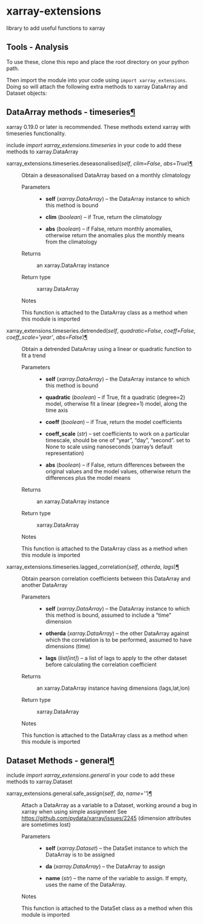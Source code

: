# xarray-extensions

library to add useful functions to xarray

## Tools - Analysis

To use these, clone this repo and place the root directory on your python path.  

Then import the module into your code using `import xarray_extensions`.  Doing so will attach the following extra methods to xarray DataArray and Dataset objects:

         
  <section id="dataarray-methods-timeseries">
<h1>DataArray methods - timeseries<a class="headerlink" href="#dataarray-methods-timeseries" title="Permalink to this headline">¶</a></h1>
<p>xarray 0.19.0 or later is recommended.  These methods extend xarray with timeseries functionality.</p>
<p>include <cite>import xarray_extensions.timeseries</cite> in your code to add these methods to xarray.DataArray</p>
<dl class="py function">
<dt class="sig sig-object py" id="xarray_extensions.timeseries.deseasonalised">
<span class="sig-prename descclassname"><span class="pre">xarray_extensions.timeseries.</span></span><span class="sig-name descname"><span class="pre">deseasonalised</span></span><span class="sig-paren">(</span><em class="sig-param"><span class="n"><span class="pre">self</span></span></em>, <em class="sig-param"><span class="n"><span class="pre">clim</span></span><span class="o"><span class="pre">=</span></span><span class="default_value"><span class="pre">False</span></span></em>, <em class="sig-param"><span class="n"><span class="pre">abs</span></span><span class="o"><span class="pre">=</span></span><span class="default_value"><span class="pre">True</span></span></em><span class="sig-paren">)</span><a class="headerlink" href="#xarray_extensions.timeseries.deseasonalised" title="Permalink to this definition">¶</a></dt>
<dd><p>Obtain a deseasonalised DataArray based on a monthly climatology</p>
<dl class="field-list simple">
<dt class="field-odd">Parameters</dt>
<dd class="field-odd"><ul class="simple">
<li><p><strong>self</strong> (<em>xarray.DataArray</em>) – the DataArray instance to which this method is bound</p></li>
<li><p><strong>clim</strong> (<em>boolean</em>) – if True, return the climatology</p></li>
<li><p><strong>abs</strong> (<em>boolean</em>) – if False, return monthly anomalies, otherwise return the anomalies plus the monthly means from the climatology</p></li>
</ul>
</dd>
<dt class="field-even">Returns</dt>
<dd class="field-even"><p>an xarray.DataArray instance</p>
</dd>
<dt class="field-odd">Return type</dt>
<dd class="field-odd"><p>xarray.DataArray</p>
</dd>
</dl>
<p class="rubric">Notes</p>
<p>This function is attached to the DataArray class as a method when this module is imported</p>
</dd></dl>

<dl class="py function">
<dt class="sig sig-object py" id="xarray_extensions.timeseries.detrended">
<span class="sig-prename descclassname"><span class="pre">xarray_extensions.timeseries.</span></span><span class="sig-name descname"><span class="pre">detrended</span></span><span class="sig-paren">(</span><em class="sig-param"><span class="n"><span class="pre">self</span></span></em>, <em class="sig-param"><span class="n"><span class="pre">quadratic</span></span><span class="o"><span class="pre">=</span></span><span class="default_value"><span class="pre">False</span></span></em>, <em class="sig-param"><span class="n"><span class="pre">coeff</span></span><span class="o"><span class="pre">=</span></span><span class="default_value"><span class="pre">False</span></span></em>, <em class="sig-param"><span class="n"><span class="pre">coeff_scale</span></span><span class="o"><span class="pre">=</span></span><span class="default_value"><span class="pre">'year'</span></span></em>, <em class="sig-param"><span class="n"><span class="pre">abs</span></span><span class="o"><span class="pre">=</span></span><span class="default_value"><span class="pre">False</span></span></em><span class="sig-paren">)</span><a class="headerlink" href="#xarray_extensions.timeseries.detrended" title="Permalink to this definition">¶</a></dt>
<dd><p>Obtain a detrended DataArray using a linear or quadratic function to fit a trend</p>
<dl class="field-list simple">
<dt class="field-odd">Parameters</dt>
<dd class="field-odd"><ul class="simple">
<li><p><strong>self</strong> (<em>xarray.DataArray</em>) – the DataArray instance to which this method is bound</p></li>
<li><p><strong>quadratic</strong> (<em>boolean</em>) – if True, fit a quadratic (degree=2) model, otherwise fit a linear (degree=1) model, along the time axis</p></li>
<li><p><strong>coeff</strong> (<em>boolean</em>) – if True, return the model coefficients</p></li>
<li><p><strong>coeff_scale</strong> (<em>str</em>) – set coefficients to work on a particular timescale, should be one of “year”, “day”, “second”.
set to None to scale using nanoseconds (xarray’s default representation)</p></li>
<li><p><strong>abs</strong> (<em>boolean</em>) – if False, return differences between the original values and the model values, otherwise return the differences
plus the model means</p></li>
</ul>
</dd>
<dt class="field-even">Returns</dt>
<dd class="field-even"><p>an xarray.DataArray instance</p>
</dd>
<dt class="field-odd">Return type</dt>
<dd class="field-odd"><p>xarray.DataArray</p>
</dd>
</dl>
<p class="rubric">Notes</p>
<p>This function is attached to the DataArray class as a method when this module is imported</p>
</dd></dl>

<dl class="py function">
<dt class="sig sig-object py" id="xarray_extensions.timeseries.lagged_correlation">
<span class="sig-prename descclassname"><span class="pre">xarray_extensions.timeseries.</span></span><span class="sig-name descname"><span class="pre">lagged_correlation</span></span><span class="sig-paren">(</span><em class="sig-param"><span class="n"><span class="pre">self</span></span></em>, <em class="sig-param"><span class="n"><span class="pre">otherda</span></span></em>, <em class="sig-param"><span class="n"><span class="pre">lags</span></span></em><span class="sig-paren">)</span><a class="headerlink" href="#xarray_extensions.timeseries.lagged_correlation" title="Permalink to this definition">¶</a></dt>
<dd><p>Obtain pearson correlation coefficients between this DataArray and another DataArray</p>
<dl class="field-list simple">
<dt class="field-odd">Parameters</dt>
<dd class="field-odd"><ul class="simple">
<li><p><strong>self</strong> (<em>xarray.DataArray</em>) – the DataArray instance to which this method is bound, assumed to include a “time” dimension</p></li>
<li><p><strong>otherda</strong> (<em>xarray.DataArray</em>) – the other DataArray against which the correlation is to be performed, assumed to have dimensions (time)</p></li>
<li><p><strong>lags</strong> (<em>list</em><em>[</em><em>int</em><em>]</em>) – a list of lags to apply to the other dataset before calculating the correlation coefficient</p></li>
</ul>
</dd>
<dt class="field-even">Returns</dt>
<dd class="field-even"><p>an xarray.DataArray instance having dimensions (lags,lat,lon)</p>
</dd>
<dt class="field-odd">Return type</dt>
<dd class="field-odd"><p>xarray.DataArray</p>
</dd>
</dl>
<p class="rubric">Notes</p>
<p>This function is attached to the DataArray class as a method when this module is imported</p>
</dd></dl>

</section>
<section id="dataset-methods-general">
<h1>Dataset Methods - general<a class="headerlink" href="#dataset-methods-general" title="Permalink to this headline">¶</a></h1>
<p>include <cite>import xarray_extensions.general</cite> in your code to add these methods to xarray.Dataset</p>
<dl class="py function">
<dt class="sig sig-object py" id="xarray_extensions.general.safe_assign">
<span class="sig-prename descclassname"><span class="pre">xarray_extensions.general.</span></span><span class="sig-name descname"><span class="pre">safe_assign</span></span><span class="sig-paren">(</span><em class="sig-param"><span class="n"><span class="pre">self</span></span></em>, <em class="sig-param"><span class="n"><span class="pre">da</span></span></em>, <em class="sig-param"><span class="n"><span class="pre">name</span></span><span class="o"><span class="pre">=</span></span><span class="default_value"><span class="pre">''</span></span></em><span class="sig-paren">)</span><a class="headerlink" href="#xarray_extensions.general.safe_assign" title="Permalink to this definition">¶</a></dt>
<dd><p>Attach a DataArray as a variable to a Dataset, working around a bug in xarray when using simple assignment
See <a class="reference external" href="https://github.com/pydata/xarray/issues/2245">https://github.com/pydata/xarray/issues/2245</a> (dimension attributes are sometimes lost)</p>
<dl class="field-list simple">
<dt class="field-odd">Parameters</dt>
<dd class="field-odd"><ul class="simple">
<li><p><strong>self</strong> (<em>xarray.Dataset</em>) – the DataSet instance to which the DataArray is to be assigned</p></li>
<li><p><strong>da</strong> (<em>xarray.DataArray</em>) – the DataArray to assign</p></li>
<li><p><strong>name</strong> (<em>str</em>) – the name of the variable to assign.  If empty, uses the name of the DataArray.</p></li>
</ul>
</dd>
</dl>
<p class="rubric">Notes</p>
<p>This function is attached to the DataSet class as a method when this module is imported</p>
</dd></dl>

</section>


